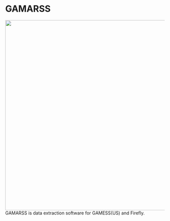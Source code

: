 # GAMARSS
<img src="https://user-images.githubusercontent.com/62088244/99495766-76de5100-29b6-11eb-874e-4b3d1a4ff0d4.JPG" width="600px"> 
GAMARSS is data extraction software for GAMESS(US) and Firefly.
